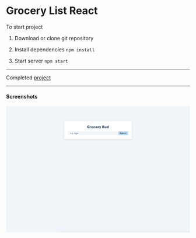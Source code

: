 # Grocery List React

To start project

1. Download or clone git repository

2. Install dependencies `npm install`

3. Start server `npm start`

---

Completed [project](https://grocery-list-react-by-malina.netlify.app/)

---

#### Screenshots
![image](./screenshot.png)
